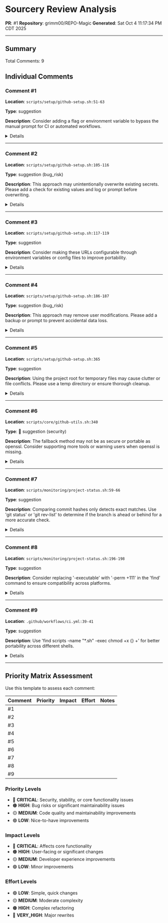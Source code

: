 # Sourcery Review Analysis
**PR**: #1
**Repository**: grimm00/REPO-Magic
**Generated**: Sat Oct  4 11:17:34 PM CDT 2025

---

## Summary

Total Comments: 9

## Individual Comments

### Comment #1

**Location**: `scripts/setup/github-setup.sh:51-63`

**Type**: suggestion

**Description**: Consider adding a flag or environment variable to bypass the manual prompt for CI or automated workflows.

<details>
<summary>Details</summary>

<b>Code Context</b>

<pre><code>
+    echo &quot;4. Check &#x27;Allow GitHub Actions to create and approve pull requests&#x27;&quot;
+    echo &quot;&quot;
+    
+    read -p &quot;Press Enter when you have configured these settings...&quot;
+    
+    # Set workflow permissions via API
</code></pre>

<b>Issue</b>

**suggestion:** Manual confirmation step may block automation.

<b>Suggestion</b>

<pre><code>
    echo &quot;Setting up repository permissions for GitHub Actions...&quot;
    echo &quot;Please ensure the following permissions are enabled in your repository:&quot;
    echo &quot;&quot;
    echo &quot;1. Go to: https://github.com/$PROJECT_REPO/settings/actions&quot;
    echo &quot;2. Under &#x27;Actions permissions&#x27;, select &#x27;Allow all actions and reusable workflows&#x27;&quot;
    echo &quot;3. Under &#x27;Workflow permissions&#x27;, select &#x27;Read and write permissions&#x27;&quot;
    echo &quot;4. Check &#x27;Allow GitHub Actions to create and approve pull requests&#x27;&quot;
    echo &quot;&quot;

    # Check for --no-prompt flag or GH_SETUP_NO_PROMPT env variable
    NO_PROMPT=false
    for arg in &quot;$@&quot;; do
        if [[ &quot;$arg&quot; == &quot;--no-prompt&quot; ]]; then
            NO_PROMPT=true
            break
        fi
    done
    if [[ &quot;${GH_SETUP_NO_PROMPT}&quot; == &quot;1&quot; ]]; then
        NO_PROMPT=true
    fi

    if [[ &quot;$NO_PROMPT&quot; == false ]]; then
        read -p &quot;Press Enter when you have configured these settings...&quot;
    else
        echo &quot;Skipping manual confirmation prompt due to --no-prompt flag or GH_SETUP_NO_PROMPT=1&quot;
    fi

    # Set workflow permissions via API
    gh_print_status &quot;INFO&quot; &quot;Setting workflow permissions via API...&quot;
</code></pre>

</details>

---

### Comment #2

**Location**: `scripts/setup/github-setup.sh:105-116`

**Type**: suggestion (bug_risk)

**Description**: This approach may unintentionally overwrite existing secrets. Please add a check for existing values and log or prompt before overwriting.

<details>
<summary>Details</summary>

<b>Code Context</b>

<pre><code>
+    gh_print_status &quot;INFO&quot; &quot;Setting up secrets...&quot;
+    
+    # Core application secrets
+    echo &quot;$jwt_secret&quot; | gh secret set JWT_SECRET_KEY
+    gh_print_status &quot;SUCCESS&quot; &quot;JWT_SECRET_KEY set&quot;
+    
+    echo &quot;$api_key&quot; | gh secret set API_KEY
+    gh_print_status &quot;SUCCESS&quot; &quot;API_KEY set&quot;
+    
+    echo &quot;$webhook_secret&quot; | gh secret set WEBHOOK_SECRET
+    gh_print_status &quot;SUCCESS&quot; &quot;WEBHOOK_SECRET set&quot;
+    
</code></pre>

<b>Issue</b>

**suggestion (bug_risk):** Secrets are set without checking for existing values.

<b>Suggestion</b>

<pre><code>
    gh_print_status &quot;INFO&quot; &quot;Setting up secrets...&quot;

    # Helper function to check and set secrets
    set_github_secret() {
        local secret_name=&quot;$1&quot;
        local secret_value=&quot;$2&quot;

        if gh secret list | grep -q &quot;^${secret_name}&quot;; then
            gh_print_status &quot;WARNING&quot; &quot;Secret &#x27;${secret_name}&#x27; already exists.&quot;
            read -p &quot;Overwrite &#x27;${secret_name}&#x27;? [y/N]: &quot; confirm
            if [[ &quot;$confirm&quot; =~ ^[Yy]$ ]]; then
                echo &quot;$secret_value&quot; | gh secret set &quot;$secret_name&quot;
                gh_print_status &quot;SUCCESS&quot; &quot;${secret_name} overwritten&quot;
            else
                gh_print_status &quot;INFO&quot; &quot;Skipped overwriting &#x27;${secret_name}&#x27;&quot;
            fi
        else
            echo &quot;$secret_value&quot; | gh secret set &quot;$secret_name&quot;
            gh_print_status &quot;SUCCESS&quot; &quot;${secret_name} set&quot;
        fi
    }

    # Core application secrets
    set_github_secret &quot;JWT_SECRET_KEY&quot; &quot;$jwt_secret&quot;
    set_github_secret &quot;API_KEY&quot; &quot;$api_key&quot;
    set_github_secret &quot;WEBHOOK_SECRET&quot; &quot;$webhook_secret&quot;
</code></pre>

</details>

---

### Comment #3

**Location**: `scripts/setup/github-setup.sh:117-119`

**Type**: suggestion

**Description**: Consider making these URLs configurable through environment variables or config files to improve portability.

<details>
<summary>Details</summary>

<b>Code Context</b>

<pre><code>
+    gh_print_status &quot;SUCCESS&quot; &quot;WEBHOOK_SECRET set&quot;
+    
+    # Application configuration
+    echo &quot;https://thunderstore.io&quot; | gh secret set THUNDERSTORE_BASE_URL
+    gh_print_status &quot;SUCCESS&quot; &quot;THUNDERSTORE_BASE_URL set&quot;
+    
</code></pre>

<b>Issue</b>

**suggestion:** Hardcoded URLs may reduce flexibility.

<b>Suggestion</b>

<pre><code>
    # Application configuration

    # Ensure THUNDERSTORE_BASE_URL is set in the environment
    if [ -z &quot;${THUNDERSTORE_BASE_URL}&quot; ]; then
        gh_print_status &quot;ERROR&quot; &quot;THUNDERSTORE_BASE_URL environment variable is not set. Please export it before running this script.&quot;
        exit 1
    fi

    echo &quot;${THUNDERSTORE_BASE_URL}&quot; | gh secret set THUNDERSTORE_BASE_URL
    gh_print_status &quot;SUCCESS&quot; &quot;THUNDERSTORE_BASE_URL set&quot;
</code></pre>

</details>

---

### Comment #4

**Location**: `scripts/setup/github-setup.sh:186-187`

**Type**: suggestion (bug_risk)

**Description**: This approach may remove user modifications. Please add a backup or prompt to prevent accidental data loss.

<details>
<summary>Details</summary>

<b>Code Context</b>

<pre><code>
+    mkdir -p &quot;$PROJECT_ROOT/.github/workflows&quot;
+    
+    # Create main CI/CD workflow
+    cat &gt; &quot;$PROJECT_ROOT/.github/workflows/ci.yml&quot; &lt;&lt; &#x27;EOF&#x27;
+name: CI/CD Pipeline
+
</code></pre>

<b>Issue</b>

**suggestion (bug_risk):** Workflow file is overwritten unconditionally.

<b>Suggestion</b>

<pre><code>
    # Create main CI/CD workflow
    WORKFLOW_FILE=&quot;$PROJECT_ROOT/.github/workflows/ci.yml&quot;
    if [ -f &quot;$WORKFLOW_FILE&quot; ]; then
        echo &quot;Warning: $WORKFLOW_FILE already exists.&quot;
        read -p &quot;Do you want to overwrite it? (y/N) &quot; confirm
        if [[ &quot;$confirm&quot; =~ ^[Yy]$ ]]; then
            cp &quot;$WORKFLOW_FILE&quot; &quot;$WORKFLOW_FILE.bak&quot;
            echo &quot;Backup created at $WORKFLOW_FILE.bak&quot;
        else
            echo &quot;Aborting workflow file creation to prevent data loss.&quot;
            return 1
        fi
    fi
    cat &gt; &quot;$WORKFLOW_FILE&quot; &lt;&lt; &#x27;EOF&#x27;
</code></pre>

</details>

---

### Comment #5

**Location**: `scripts/setup/github-setup.sh:365`

**Type**: suggestion

**Description**: Using the project root for temporary files may cause clutter or file conflicts. Please use a temp directory or ensure thorough cleanup.

<details>
<summary>Details</summary>

<b>Code Context</b>

<pre><code>
+    gh_print_section &quot;🛡️ Setting up Branch Protection Rules&quot;
+    
+    # Create branch protection configuration files
+    cat &gt; &quot;$PROJECT_ROOT/branch_protection_main.json&quot; &lt;&lt; &#x27;EOF&#x27;
+{
+  &quot;required_status_checks&quot;: {
</code></pre>

<b>Issue</b>

**suggestion:** Temporary branch protection files are created in project root.

</details>

---

### Comment #6

**Location**: `scripts/core/github-utils.sh:340`

**Type**: 🚨 suggestion (security)

**Description**: The fallback method may not be as secure or portable as openssl. Consider supporting more tools or warning users when openssl is missing.

<details>
<summary>Details</summary>

<b>Code Context</b>

<pre><code>
+# Generate secure random value
+gh_generate_secret() {
+    local length=${1:-32}
+    if gh_command_exists &quot;openssl&quot;; then
+        openssl rand -base64 &quot;$length&quot;
+    else
</code></pre>

<b>Issue</b>

**🚨 suggestion (security):** Fallback for secret generation may not be cryptographically secure.

</details>

---

### Comment #7

**Location**: `scripts/monitoring/project-status.sh:59-66`

**Type**: suggestion

**Description**: Comparing commit hashes only detects exact matches. Use 'git status' or 'git rev-list' to determine if the branch is ahead or behind for a more accurate check.

<details>
<summary>Details</summary>

<b>Code Context</b>

<pre><code>
+    
+    # Check if branch is up to date
+    if gh_remote_branch_exists &quot;$current_branch&quot;; then
+        local local_commit=$(git rev-parse HEAD)
+        local remote_commit=$(git rev-parse &quot;origin/$current_branch&quot;)
+        
+        if [ &quot;$local_commit&quot; = &quot;$remote_commit&quot; ]; then
+            gh_print_status &quot;SUCCESS&quot; &quot;Branch is up to date with remote&quot;
+        else
</code></pre>

<b>Issue</b>

**suggestion:** Branch up-to-date check does not handle diverged branches.

<b>Suggestion</b>

<pre><code>
    # Check if branch is up to date
    if gh_remote_branch_exists &quot;$current_branch&quot;; then
        local ahead_count=$(git rev-list --count HEAD ^origin/&quot;$current_branch&quot;)
        local behind_count=$(git rev-list --count origin/&quot;$current_branch&quot; ^HEAD)

        if [ &quot;$ahead_count&quot; -eq 0 ] &amp;&amp; [ &quot;$behind_count&quot; -eq 0 ]; then
            gh_print_status &quot;SUCCESS&quot; &quot;Branch is up to date with remote&quot;
        elif [ &quot;$ahead_count&quot; -gt 0 ] &amp;&amp; [ &quot;$behind_count&quot; -eq 0 ]; then
            gh_print_status &quot;WARNING&quot; &quot;Branch is ahead of remote by $ahead_count commit(s)&quot;
        elif [ &quot;$ahead_count&quot; -eq 0 ] &amp;&amp; [ &quot;$behind_count&quot; -gt 0 ]; then
            gh_print_status &quot;WARNING&quot; &quot;Branch is behind remote by $behind_count commit(s)&quot;
        else
            gh_print_status &quot;ERROR&quot; &quot;Branch has diverged from remote (ahead by $ahead_count, behind by $behind_count)&quot;
        fi
</code></pre>

</details>

---

### Comment #8

**Location**: `scripts/monitoring/project-status.sh:196-198`

**Type**: suggestion

**Description**: Consider replacing '-executable' with '-perm +111' in the 'find' command to ensure compatibility across platforms.

<details>
<summary>Details</summary>

<b>Code Context</b>

<pre><code>
+        gh_print_status &quot;SUCCESS&quot; &quot;Shell scripts found&quot;
+        
+        # Check script permissions
+        local executable_count=$(find &quot;$PROJECT_ROOT&quot; -name &quot;*.sh&quot; -executable | wc -l)
+        local total_scripts=$(find &quot;$PROJECT_ROOT&quot; -name &quot;*.sh&quot; | wc -l)
+        
</code></pre>

<b>Issue</b>

**suggestion:** Use of &#x27;-executable&#x27; may not be portable.

<b>Suggestion</b>

<pre><code>
        # Check script permissions
        local executable_count=$(find &quot;$PROJECT_ROOT&quot; -name &quot;*.sh&quot; -perm +111 | wc -l)
        local total_scripts=$(find &quot;$PROJECT_ROOT&quot; -name &quot;*.sh&quot; | wc -l)
</code></pre>

</details>

---

### Comment #9

**Location**: `.github/workflows/ci.yml:39-41`

**Type**: suggestion

**Description**: Use 'find scripts -name "*.sh" -exec chmod +x {} +' for better portability across different shells.

<details>
<summary>Details</summary>

<b>Code Context</b>

<pre><code>
+    - name: Check file permissions
+      run: |
+        # Ensure scripts are executable
+        chmod +x scripts/**/*.sh
+        chmod +x *.sh
+        
</code></pre>

<b>Issue</b>

**suggestion:** Recursive chmod with glob may not work in all shells.

<b>Suggestion</b>

<pre><code>
        # Ensure scripts are executable
        find scripts -name &quot;*.sh&quot; -exec chmod +x {} +
        chmod +x *.sh
</code></pre>

</details>

---

## Priority Matrix Assessment

Use this template to assess each comment:

| Comment | Priority | Impact | Effort | Notes |
|---------|----------|--------|--------|-------|
| #1 | | | | |
| #2 | | | | |
| #3 | | | | |
| #4 | | | | |
| #5 | | | | |
| #6 | | | | |
| #7 | | | | |
| #8 | | | | |
| #9 | | | | |

### Priority Levels
- 🔴 **CRITICAL**: Security, stability, or core functionality issues
- 🟠 **HIGH**: Bug risks or significant maintainability issues
- 🟡 **MEDIUM**: Code quality and maintainability improvements
- 🟢 **LOW**: Nice-to-have improvements

### Impact Levels
- 🔴 **CRITICAL**: Affects core functionality
- 🟠 **HIGH**: User-facing or significant changes
- 🟡 **MEDIUM**: Developer experience improvements
- 🟢 **LOW**: Minor improvements

### Effort Levels
- 🟢 **LOW**: Simple, quick changes
- 🟡 **MEDIUM**: Moderate complexity
- 🟠 **HIGH**: Complex refactoring
- 🔴 **VERY_HIGH**: Major rewrites


